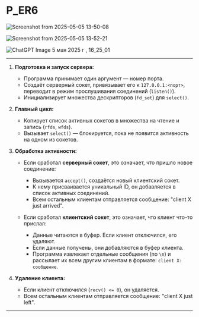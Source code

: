 # P_ER6

![Screenshot from 2025-05-05 13-50-08](https://github.com/user-attachments/assets/ac3ac337-ec65-4df3-9d5e-1246c2ad10b1)


![Screenshot from 2025-05-05 13-52-21](https://github.com/user-attachments/assets/310795e0-2f45-4265-a8c3-f983c6d2523b)


![ChatGPT Image 5 мая 2025 г , 16_25_01](https://github.com/user-attachments/assets/3d0fe6a1-2e0b-4fc2-acfe-5053149b6187)




---

1. **Подготовка и запуск сервера:**

   * Программа принимает один аргумент — номер порта.
   * Создаёт серверный сокет, привязывает его к `127.0.0.1:<порт>`, переводит в режим прослушивания соединений (`listen()`).
   * Инициализирует множества дескрипторов (`fd_set`) для `select()`.

2. **Главный цикл:**

   * Копирует список активных сокетов в множества на чтение и запись (`rfds`, `wfds`).
   * Вызывает `select()` — блокируется, пока не появится активность на одном из сокетов.

3. **Обработка активности:**

   * Если сработал **серверный сокет**, это означает, что пришло новое соединение:

     * Вызывается `accept()`, создаётся новый клиентский сокет.
     * К нему присваивается уникальный ID, он добавляется в список активных соединений.
     * Всем остальным клиентам отправляется сообщение: "client X just arrived".

   * Если сработал **клиентский сокет**, это означает, что клиент что-то прислал:

     * Данные читаются в буфер. Если клиент отключился, его удаляют.
     * Если данные получены, они добавляются в буфер клиента.
     * Программа извлекает отдельные сообщения (по `\n`) и рассылает их всем другим клиентам в формате:
       `client X: сообщение`.

4. **Удаление клиента:**

   * Если клиент отключился (`recv() <= 0`), он удаляется.
   * Всем остальным клиентам отправляется сообщение: "client X just left".

---


